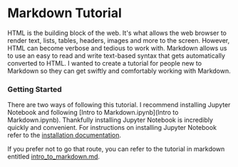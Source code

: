 # Markdown Tutorial

HTML is the building block of the web. It's what allows the web browser to render text, lists, tables, headers, images and more to the screen. However, HTML can become verbose and tedious to work with. Markdown allows us to use an easy to read and write text-based syntax that gets automatically converted to HTML. I wanted to create a tutorial for people new to Markdown so they can get swiftly and comfortably working with Markdown.  

### Getting Started

There are two ways of following this tutorial. I recommend installing Jupyter Notebook and following [Intro to Markdown.ipynb](Intro to Markdown.ipynb). Thankfully installing Jupyter Notebook is incredibly quickly and convenient. For instructions on installing Jupyter Notebook refer to the [installation documentation](http://jupyter.readthedocs.io/en/latest/install.html).

If you prefer not to go that route, you can refer to the tutorial in markdown entitled [intro_to_markdown.md](intro_to_markdown.md). 